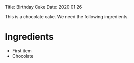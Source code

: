 Title: Birthday Cake
Date: 2020 01 26

This is a chocolate cake. We need the following ingredients.

# Ingredients 

* First item
* Chocolate